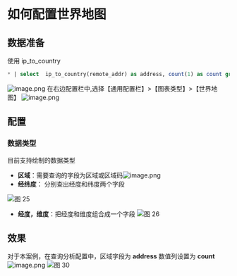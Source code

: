 # 如何配置世界地图
## 数据准备
使用 ip_to_country
```sql
* | select  ip_to_country(remote_addr) as address, count(1) as count group by address order by count desc limit 10
```
![image.png](/img/src/visulization/mapPro/worldMap/729ac4943d626ac9681b9ab85fa86eff02daa58e38752fb0657a4ce966d2eba7.png)
在右边配置栏中,选择【通用配置栏】>【图表类型】>【世界地图】 
![image.png](/img/src/visulization/mapPro/worldMap/c9133367e5b6a86c8bdbe6c868a5254d9154a55a1185a28dea2c708f8ed3573b.png)
## 配置
### 数据类型
目前支持绘制的数据类型

- **区域**：需要查询的字段为区域或区域码![image.png](/img/src/visulization/mapPro/worldMap/4eebbd4ee6a50687dd10d01f883026ae05341684dff1eee352248bd00f503e6b.png)
- **经纬度**： 分别查出经度和纬度两个字段

![图 25](/img/src/visulization/mapPro/chinaMap/f4021ae27d3ee0d85da46560fc9feadf57cfb6f5bcc2443a44f23eed04f43273.png)


- **经度，维度**：把经度和维度组合成一个字段
![图 26](/img/src/visulization/mapPro/chinaMap/384fd9bf51e01e133be7060fa4664f1328c4c0b64594b75dfed282135d4993be.png)
## 效果
对于本案例，在查询分析配置中，区域字段为 **address** 数值列设置为 **count**
![image.png](/img/src/visulization/mapPro/worldMap/aab8050c66ea04bf580fda517227e69c1eb6658c2a32dfa09a18697fae09e74a.png)
![图 30](/img/src/visulization/mapPro/worldMap/fb1cd4955801192cff4e92f5d747b2fcbd40cad8863e44197351aa78a3092f5a.png)

